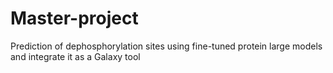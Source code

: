 # Master-project
Prediction of dephosphorylation sites using fine-tuned protein large models and integrate it as a Galaxy tool
